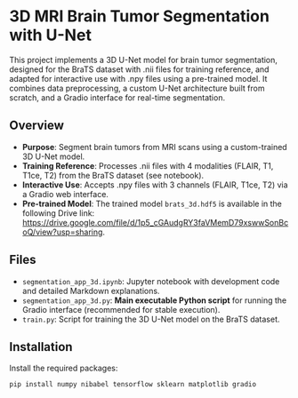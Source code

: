 # 3D MRI Brain Tumor Segmentation with U-Net

This project implements a 3D U-Net model for brain tumor segmentation, designed for the BraTS dataset with .nii files for training reference, and adapted for interactive use with .npy files using a pre-trained model. It combines data preprocessing, a custom U-Net architecture built from scratch, and a Gradio interface for real-time segmentation.

## Overview

- **Purpose**: Segment brain tumors from MRI scans using a custom-trained 3D U-Net model.
- **Training Reference**: Processes .nii files with 4 modalities (FLAIR, T1, T1ce, T2) from the BraTS dataset (see notebook).
- **Interactive Use**: Accepts .npy files with 3 channels (FLAIR, T1ce, T2) via a Gradio web interface.
- **Pre-trained Model**: The trained model `brats_3d.hdf5` is available in the following Drive link: https://drive.google.com/file/d/1p5_cGAudgRY3faVMemD79xswwSonBcoQ/view?usp=sharing.

## Files

- `segmentation_app_3d.ipynb`: Jupyter notebook with development code and detailed Markdown explanations.
- `segmentation_app_3d.py`: **Main executable Python script** for running the Gradio interface (recommended for stable execution).
- `train.py`: Script for training the 3D U-Net model on the BraTS dataset.

## Installation

Install the required packages:

```bash
pip install numpy nibabel tensorflow sklearn matplotlib gradio
```


